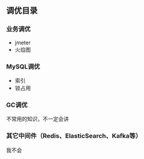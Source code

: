 ## 调优目录
### 业务调优
- jmeter
- 火焰图
### MySQL调优
- 索引
- 锁占用
### GC调优
不常用的知识，不一定会讲
### 其它中间件（Redis、ElasticSearch、Kafka等）
我不会